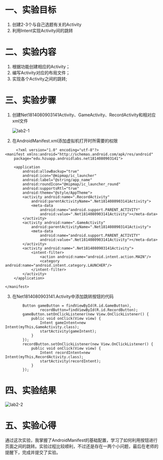 # 一、实验目标

1. 创建2-3个与自己选题有关的Activity
2. 利用Intent实现Activity间的跳转

# 二、实验内容

1. 根据功能创建相应的Activity；
2. 编写Activity对应的布局文件；
3. 实现各个Activity之间的跳转;

# 三、实验步骤

1. 创建Net1814080903141Activity、GameActivity、RecordActivity和相对应xml文件

   ![lab2-1](https://github.com/zm-w/android-labs-2020/blob/master/students/net1814080903141/实验结果截图/lab2-1.png)

2. 在AndroidManifest.xml添加虚拟机打开时所需要的权限

```
     <?xml version="1.0" encoding="utf-8"?>
<manifest xmlns:android="http://schemas.android.com/apk/res/android"
    package="edu.hzuapp.androidlabs.net1814080903141">

    <application
        android:allowBackup="true"
        android:icon="@mipmap/ic_launcher"
        android:label="@string/app_name"
        android:roundIcon="@mipmap/ic_launcher_round"
        android:supportsRtl="true"
        android:theme="@style/AppTheme">
        <activity android:name=".RecordActivity"
            android:parentActivityName=".Net1814080903141Activity">
            <meta-data
                android:name="android.support.PARENT_ACTIVITY"
                android:value=".Net1814080903141Activity"></meta-data>
        </activity>
        <activity android:name=".GameActivity"
            android:parentActivityName=".Net1814080903141Activity">
            <meta-data
                android:name="android.support.PARENT_ACTIVITY"
                android:value=".Net1814080903141Activity"></meta-data>
        </activity>
        <activity android:name=".Net1814080903141Activity">
            <intent-filter>
                <action android:name="android.intent.action.MAIN"/>
                <category android:name="android.intent.category.LAUNCHER"/>
            </intent-filter>
        </activity>
    </application>

</manifest>
```

3. 在Net1814080903141.Activity中添加跳转按钮的代码

```
        Button gameButton = findViewById(R.id.GameButton),
                recordButton=findViewById(R.id.RecordButton);
        gameButton.setOnClickListener(new View.OnClickListener() {
            public void onClick(View view) {
                Intent gameIntent=new Intent(myThis,GameActivity.class);
                startActivity(gameIntent);
            }
        });
        recordButton.setOnClickListener(new View.OnClickListener() {
            public void onClick(View view) {
                Intent recordIntent=new Intent(myThis,RecordActivity.class);
                startActivity(recordIntent);
            }
        });
```



# 四、实验结果

![lab2-2](https://github.com/zm-w/android-labs-2020/blob/master/students/net1814080903141/实验结果截图/lab2-2.png)

# 五、实验心得

通过这次实验，我掌握了AndroidManifest的基础配置，学习了如何利用按钮进行页面之间的跳转。实验过程比较顺利，不过还是存在一两个小问题，最后在老师的提醒下，完成并提交了实验。